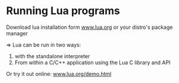 # Running Lua programs

Download lua installation form www.lua.org or your distro's package manager

=> Lua can be run in two ways:

1) with the standalone interpreter
2) From within a C/C++ application using the Lua C library and API

Or try it out online: www.lua.org/demo.html
